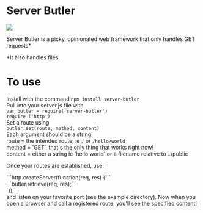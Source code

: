 # Server Butler
<a href="https://travis-ci.org/patci/server-butler"><img src="https://travis-ci.org/patci/server-butler.svg?branch=master"></a>

Server Butler is a picky, opinionated web framework that only handles GET requests*
<p>*It also handles files.</p>


# To use

Install with the command `npm install server-butler`
<br>
Pull into your server.js file with <br>
```var butler = require('server-butler')```
<br>
```require ('http')```
<br>
Set a route using <br>
```butler.set(route, method, content)``` <br>
Each argument should be a string.
<br>
route = the intended route, ie ```/``` or ```/hello/world```
<br>
method = 'GET', that's the only thing that works right now!
<br>
content = either a string ie 'hello world' or a filename relative to ../public

<p> Once your routes are established, use:</p>
  ```http.createServer(function(req, res) {```<br>
  ```butler.retrieve(req, res);```<br>
  `});`<br>
and listen on your favorite port (see the example directory). Now when you open a browser and call a registered route, you'll see the specified content!

